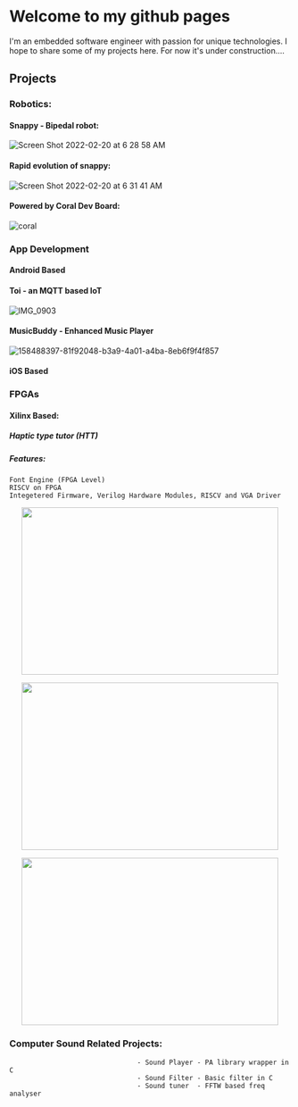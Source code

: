 # Welcome to my github pages

I'm an embedded software engineer with passion for unique technologies. 
I hope to share some of my projects here. For now it's under construction.... 

## Projects
### Robotics:
#### Snappy - Bipedal robot:

![Screen Shot 2022-02-20 at 6 28 58 AM](https://user-images.githubusercontent.com/61064338/154847613-a3018e6b-a6ca-4055-bfcb-b52ed6d7937a.png)


#### Rapid evolution of snappy: 
![Screen Shot 2022-02-20 at 6 31 41 AM](https://user-images.githubusercontent.com/61064338/154847704-e04aa51b-bde9-4511-9b5b-3db01dba7326.png)


#### Powered by Coral Dev Board: 
![coral](https://user-images.githubusercontent.com/61064338/154891138-39fd60a7-b3f1-4150-afba-26f1a7002c27.jpg)



### App Development

#### Android Based
#### Toi - an MQTT based IoT 
![IMG_0903](https://user-images.githubusercontent.com/61064338/155912089-b34545bd-55f6-4f46-b535-0fb172a299d5.jpg)


#### MusicBuddy - Enhanced Music Player



![158488397-81f92048-b3a9-4a01-a4ba-8eb6f9f4f857](https://user-images.githubusercontent.com/61064338/162128036-31aeec88-cbfb-4804-9996-52be4f9d350c.jpg)



#### iOS Based


### FPGAs

#### Xilinx Based: 
##### Haptic type tutor (HTT)


##### Features: 
    Font Engine (FPGA Level)
    RISCV on FPGA
    Integetered Firmware, Verilog Hardware Modules, RISCV and VGA Driver
    
<p align="center">
<img width="460" height="300" src="https://user-images.githubusercontent.com/61064338/143980873-1fd7b799-cb7f-47d3-bde5-b65fba3bf000.png">	
</p>
<p align="center">
<img width="460" height="300" src="https://user-images.githubusercontent.com/61064338/143856708-8104807f-b409-41b8-b538-21fb8381f991.gif">	
</p>
<p align="center">
<img width="460" height="300" src="https://user-images.githubusercontent.com/61064338/142844462-5249e899-db6a-479e-901c-fc72719df6c7.gif">	
</p>


### Computer Sound Related Projects:
                                    - Sound Player - PA library wrapper in C
                                    - Sound Filter - Basic filter in C
                                    - Sound tuner  - FFTW based freq analyser





